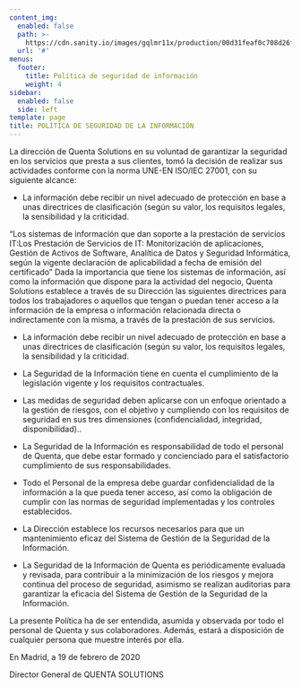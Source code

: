 ```yaml
---
content_img:
  enabled: false
  path: >-
    https://cdn.sanity.io/images/gqlmr11x/production/00d31feaf0c708d26f5bb7a2921b0374b503f8dc-1248x600.jpg
  url: '#'
menus:
  footer:
    title: Política de seguridad de información
    weight: 4
sidebar:
  enabled: false
  side: left
template: page
title: POLÍTICA DE SEGURIDAD DE LA INFORMACIÓN
---
```

La dirección de Quenta Solutions en su voluntad de garantizar la seguridad en los servicios que presta a sus clientes, tomó la decisión de realizar sus actividades conforme con la norma UNE-EN ISO/IEC 27001, con su siguiente alcance:

- La información debe recibir un nivel adecuado de protección en base a unas directrices de clasificación (según su valor, los requisitos legales, la sensibilidad y la criticidad.

“Los sistemas de información que dan soporte a la prestación de servicios IT:Los Prestación de Servicios de IT: Monitorización de aplicaciones, Gestión de Activos de Software, Analítica de Datos y Seguridad Informática, según la vigente declaración de aplicabilidad a fecha de emisión del certificado”
Dada la importancia que tiene los sistemas de información, así como la información que dispone para la actividad del negocio, Quenta Solutions establece a través de su Dirección las siguientes directrices para todos los trabajadores o aquellos que tengan o puedan tener acceso a la información de la empresa o información relacionada directa o indirectamente con la misma, a través de la prestación de sus servicios.

- La información debe recibir un nivel adecuado de protección en base a unas directrices de clasificación (según su valor, los requisitos legales, la sensibilidad y la criticidad.

- La Seguridad de la Información tiene en cuenta el cumplimiento de la legislación vigente y los requisitos contractuales.

- Las medidas de seguridad deben aplicarse con un enfoque orientado a la gestión de riesgos, con el objetivo y cumpliendo con los requisitos de seguridad en sus tres dimensiones (confidencialidad, integridad, disponibilidad)..

- La Seguridad de la Información es responsabilidad de todo el personal de Quenta, que debe estar formado y concienciado para el satisfactorio cumplimiento de sus responsabilidades.

- Todo el Personal de la empresa debe guardar confidencialidad de la información a la que pueda tener acceso, así como la obligación de cumplir con las normas de seguridad implementadas y los controles establecidos.

- La Dirección establece los recursos necesarios para que un mantenimiento eficaz del Sistema de Gestión de la Seguridad de la Información.

- La Seguridad de la Información de Quenta es periódicamente evaluada y revisada, para contribuir a la minimización de los riesgos y mejora continua del proceso de seguridad, asimismo se realizan auditorias para garantizar la eficacia del Sistema de Gestión de la Seguridad de la Información.

La presente Política ha de ser entendida, asumida y observada por todo el personal de Quenta y sus colaboradores. Además, estará a disposición de cualquier persona que muestre interés por ella.

En Madrid, a 19 de febrero de 2020


Director General de QUENTA SOLUTIONS

